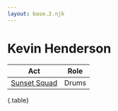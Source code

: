 ```yaml
---
layout: base.2.njk
---
```


# Kevin Henderson

| Act | Role |
|---|---|
| [Sunset Squad](../sunset-squad) | Drums |

{.table}